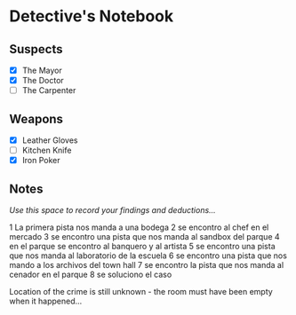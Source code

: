 # Detective's Notebook

## Suspects
- [X] The Mayor
- [X] The Doctor
- [ ] The Carpenter

## Weapons
- [X] Leather Gloves
- [ ] Kitchen Knife
- [X] Iron Poker

## Notes
*Use this space to record your findings and deductions...*

1 La primera pista nos manda a una bodega 
2 se encontro al chef en el mercado 
3 se encontro una pista que nos manda al sandbox del parque
4 en el parque se encontro al banquero y al artista
5 se encontro una pista que nos manda al laboratorio de la escuela
6 se encontro una pista que nos mando a los archivos del town hall
7 se encontro la pista que nos manda al cenador en el parque
8 se soluciono el caso


Location of the crime is still unknown - the room must have been empty when it happened...
